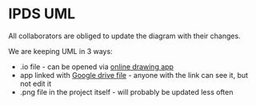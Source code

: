 # IPDS UML

All collaborators are obliged to update the diagram with their changes.

We are keeping UML in 3 ways:

* .io file - can be opened via [online drawing app](https://www.draw.io/)
* app linked with [Google drive file](https://drive.google.com/file/d/1h4iq0OFqT1oZxxgdLQ2GKWz6Wz2Mibso/view?usp=sharing) - anyone with the link can see it, but not edit it
* .png file in the project itself - will probably be updated less often